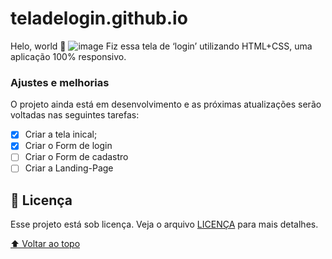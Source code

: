 # teladelogin.github.io

Helo, world 👋
![image](https://user-images.githubusercontent.com/92127366/178025970-f038817d-d4c6-483b-8b16-c165db6fa5fc.png)
Fiz essa tela de ‘login’ utilizando HTML+CSS, uma aplicação 100% responsivo. 
### **Ajustes e melhorias**

O projeto ainda está em desenvolvimento e as próximas atualizações serão voltadas nas seguintes tarefas:

- [x]  Criar a tela inical;
- [x]  Criar o Form de login
- [ ]  Criar o Form de cadastro
- [ ]  Criar a Landing-Page

## **📝 Licença**

Esse projeto está sob licença. Veja o arquivo [LICENÇA](https://github.com/iuricode/readme-template/blob/main/repository/LICENSE.md) para mais detalhes.

[⬆ Voltar ao topo](https://github.com/iuricode/readme-template/blob/main/repository/repository.md#nome-do-projeto)
